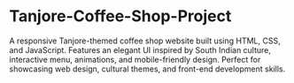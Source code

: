 # Tanjore-Coffee-Shop-Project
A responsive Tanjore-themed coffee shop website built using HTML, CSS, and JavaScript. Features an elegant UI inspired by South Indian culture, interactive menu, animations, and mobile-friendly design. Perfect for showcasing web design, cultural themes, and front-end development skills.
